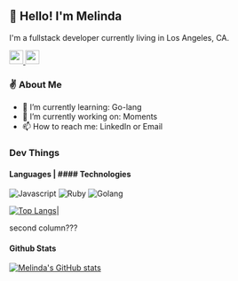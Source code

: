 ## 👋 Hello! I'm Melinda

I'm a fullstack developer currently living in Los Angeles, CA.

<!-- Connect Badges -->
<p>
  <a href="https://www.linkedin.com/in/melinda-h-l-lim/">
    <img src="https://img.shields.io/badge/linkedin-%230077B5.svg?&style=for-the-badge&logo=linkedin&logoColor=white" height=25>
  </a>
  <a href="https://mhlim.com/">
    <img src="https://img.shields.io/badge/DEV.TO-%230A0A0A.svg?&style=for-the-badge&logo=dev-dot-to&logoColor=white" height=25>
  </a>
</p>

### ✌️ About Me

- 🌱 I’m currently learning: Go-lang
- 📖 I’m currently working on: Moments
- 📫 How to reach me: LinkedIn or Email

### Dev Things

#### Languages | #### Technologies

<p>
  <img alt="Javascript" src="https://img.shields.io/badge/Javascript%20-%23323330.svg?&style=for-the-badge&logo=javascript&logoColor=%23F7DF1E" />
  <img alt="Ruby" src="https://img.shields.io/badge/-Ruby-cc342d?style=for-the-badge&logo=ruby&logoColor=white" />
  <img alt="Golang" src="https://img.shields.io/badge/Go-%2300ADD8.svg?&style=for-the-badge&logo=go&logoColor=white" />
</p> 

[![Top Langs](https://github-readme-stats.vercel.app/api/top-langs/?username=melinda-hl-lim&layout=compact)](https://github.com/anuraghazra/github-readme-stats)| 

second column???


#### Github Stats

[![Melinda's GitHub stats](https://github-readme-stats.vercel.app/api?username=melinda-hl-lim&count_private=true&show_icons=true)](https://github.com/anuraghazra/github-readme-stats)
